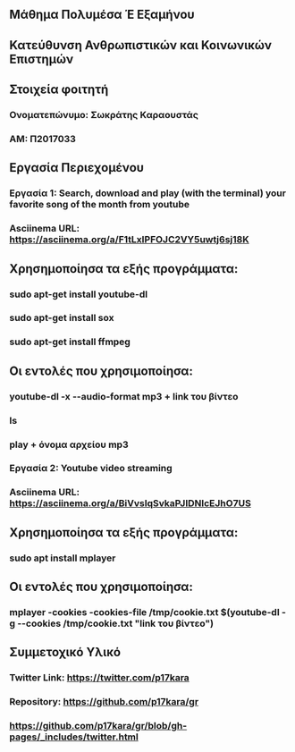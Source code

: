 ## Μάθημα Πολυμέσα Έ Εξαμήνου
## Κατεύθυνση Ανθρωπιστικών και Κοινωνικών Επιστημών

## Στοιχεία φοιτητή  
### Ονοματεπώνυμο: Σωκράτης Καραουστάς
### ΑΜ: Π2017033

## Εργασία Περιεχομένου
### Εργασία 1: Search, download and play (with the terminal) your favorite song of the month from youtube

### Asciinema URL: https://asciinema.org/a/F1tLxlPFOJC2VY5uwtj6sj18K

## Χρησημοποίησα τα εξής προγράμματα:
### sudo apt-get install youtube-dl
### sudo apt-get install sox
### sudo apt-get install ffmpeg

## Οι εντολές που χρησιμοποίησα:
### youtube-dl -x --audio-format mp3 + link του βίντεο
### ls
### play + όνομα αρχείου mp3

### Εργασία 2: Youtube video streaming

### Asciinema URL: https://asciinema.org/a/BiVvsIqSvkaPJIDNlcEJhO7US

## Χρησημοποίησα τα εξής προγράμματα:
### sudo apt install mplayer

## Οι εντολές που χρησιμοποίησα:
### mplayer -cookies -cookies-file /tmp/cookie.txt $(youtube-dl -g --cookies /tmp/cookie.txt "link του βίντεο")

## Συμμετοχικό Υλικό
### Twitter Link: https://twitter.com/p17kara

### Repository: https://github.com/p17kara/gr
### https://github.com/p17kara/gr/blob/gh-pages/_includes/twitter.html
